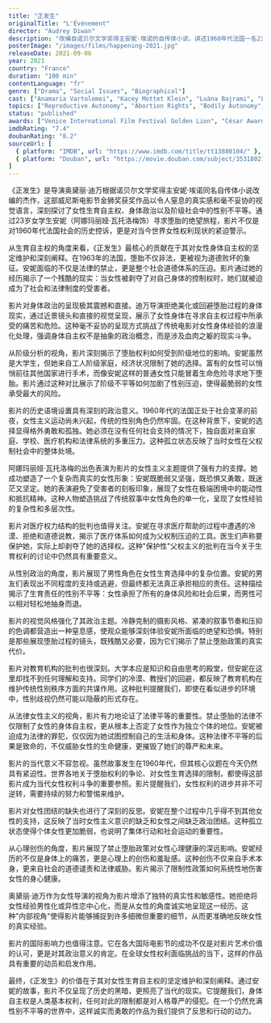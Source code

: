 ```yaml
---
title: "正发生"
originalTitle: "L'Événement"
director: "Audrey Diwan"
description: "改编自诺贝尔文学奖得主安妮·埃诺的自传体小说，讲述1960年代法国一名23岁女大学生意外怀孕后寻求堕胎的绝望与危险经历。奥黛丽·迪万执导的这部获奖影片深刻探讨了生育自主权、身体政治、阶级不平等以及女性在父权社会中的困境，成为当代女性权利斗争的有力见证。"
posterImage: "/images/films/happening-2021.jpg"
releaseDate: 2021-09-06
year: 2021
country: "France"
duration: "100 min"
contentLanguage: "fr"
genre: ["Drama", "Social Issues", "Biographical"]
cast: ["Anamaria Vartolomei", "Kacey Mottet Klein", "Luàna Bajrami", "Louise Orry-Diquéro", "Louise Chevillotte", "Pio Marmaï", "Sandrine Bonnaire"]
topics: ["Reproductive Autonomy", "Abortion Rights", "Bodily Autonomy", "Class Analysis", "Historical Context", "Gender Politics", "Anti-Sexual Violence", "Legal Equality"]
status: "published"
awards: ["Venice International Film Festival Golden Lion", "César Award Best Film", "César Award Best Director", "BAFTA Best Foreign Language Film Nomination"]
imdbRating: "7.4"
doubanRating: "8.2"
sourceUrl: [
  { platform: "IMDB", url: "https://www.imdb.com/title/tt13880104/" },
  { platform: "Douban", url: "https://movie.douban.com/subject/35318021/" }
]
---
```


《正发生》是导演奥黛丽·迪万根据诺贝尔文学奖得主安妮·埃诺同名自传体小说改编的杰作，这部威尼斯电影节金狮奖获奖作品以令人窒息的真实感和毫不妥协的视觉语言，深刻探讨了女性生育自主权、身体政治以及阶级社会中的性别不平等。通过23岁女学生安妮（阿娜玛丽娅·瓦托洛梅饰）寻求堕胎的绝望旅程，影片不仅是对1960年代法国社会的历史控诉，更是对当今世界女性权利现状的紧迫警示。

从生育自主权的角度来看，《正发生》最核心的贡献在于其对女性身体自主权的坚定维护和深刻阐释。在1963年的法国，堕胎不仅非法，更被视为道德败坏的象征。安妮面临的不仅是法律的禁止，更是整个社会道德体系的压迫。影片通过她的经历揭示了一个残酷的现实：当女性被剥夺了对自己身体的控制权时，她们就被迫成为了社会和法律制度的受害者。

影片对身体政治的呈现极其震撼和直接。迪万导演拒绝美化或回避堕胎过程的身体现实，通过近景镜头和直接的视觉呈现，展示了女性身体在寻求自主权过程中所承受的痛苦和危险。这种毫不妥协的呈现方式挑战了传统电影对女性身体经验的浪漫化处理，强调身体自主权不是抽象的政治概念，而是涉及血肉之躯的现实斗争。

从阶级分析的视角，影片深刻揭示了堕胎权利如何受到阶级地位的影响。安妮虽然是大学生，但她来自工人阶级家庭，经济状况限制了她的选择。富有的女性可以悄悄前往其他国家进行手术，而像安妮这样的普通女性只能冒着生命危险寻求地下堕胎。影片通过这种对比展示了阶级不平等如何加剧了性别压迫，使得最脆弱的女性承受最大的风险。

影片的历史语境设置具有深刻的政治意义。1960年代的法国正处于社会变革的前夜，女性主义运动尚未兴起，传统的性别角色仍然牢固。在这种背景下，安妮的选择显得格外勇敢和孤独。她必须在没有任何社会支持的情况下，独自面对来自家庭、学校、医疗机构和法律系统的多重压力。这种孤立状态反映了当时女性在父权制社会中的整体处境。

阿娜玛丽娅·瓦托洛梅的出色表演为影片的女性主义主题提供了强有力的支撑。她成功塑造了一个复杂而真实的女性形象：安妮既脆弱又坚强，既恐惧又勇敢，既迷茫又坚定。她的表演避免了受害者的刻板印象，展现了女性在极端困境中的能动性和抵抗精神。这种人物塑造挑战了传统叙事中女性角色的单一化，呈现了女性经验的复杂性和多层次性。

影片对医疗权力结构的批判也值得关注。安妮在寻求医疗帮助的过程中遭遇的冷漠、拒绝和道德说教，揭示了医疗体系如何成为父权制压迫的工具。医生们声称要保护她，实际上却剥夺了她的选择权。这种"保护性"父权主义的批判在当今关于生育权利的讨论中仍然具有重要意义。

从性别政治的角度，影片展现了男性角色在女性生育选择中的复杂位置。安妮的男友们表现出不同程度的支持或逃避，但最终都无法真正承担相应的责任。这种描绘揭示了生育责任的性别不平等：女性承担了所有的身体风险和社会后果，而男性可以相对轻松地抽身而退。

影片的视觉风格强化了其政治主题。冷静克制的摄影风格、紧凑的叙事节奏和压抑的色调都营造出一种窒息感，使观众能够深刻体验安妮所面临的绝望和恐惧。特别是那些展现堕胎过程的镜头，既残酷又必要，因为它们揭示了禁止堕胎政策的真实代价。

影片对教育机构的批判也很深刻。大学本应是知识和自由思考的殿堂，但安妮在这里却找不到任何理解和支持。同学们的冷漠、教授们的回避，都反映了教育机构在维护传统性别秩序方面的共谋作用。这种批判提醒我们，即使在看似进步的环境中，性别歧视仍然可能以隐蔽的形式存在。

从法律女性主义的视角，影片有力地论证了法律平等的重要性。禁止堕胎的法律不仅限制了女性的身体自主权，更从根本上否定了女性作为独立个体的地位。安妮被迫成为法律的罪犯，仅仅因为她试图控制自己的生活和身体。这种法律不平等的后果是致命的，不仅威胁女性的生命健康，更摧毁了她们的尊严和未来。

影片的当代意义不容忽视。虽然故事发生在1960年代，但其核心议题在今天仍然具有紧迫性。世界各地关于堕胎权利的争论、对女性生育选择的限制，都使得这部影片成为当代女性权利斗争的重要参照。影片提醒我们，女性权利的进步并非不可逆转，需要持续的努力和警惕来维护。

影片对女性团结的缺失也进行了深刻的反思。安妮在整个过程中几乎得不到其他女性的支持，这反映了当时女性主义意识的缺乏和女性之间缺乏政治团结。这种孤立状态使得个体女性更加脆弱，也说明了集体行动和社会运动的重要性。

从心理创伤的角度，影片展现了禁止堕胎政策对女性心理健康的深远影响。安妮经历的不仅是身体上的痛苦，更是心理上的创伤和羞耻感。这种创伤不仅来自手术本身，更来自社会的道德谴责和法律威胁。影片揭示了限制性政策如何系统性地伤害女性的身心健康。

奥黛丽·迪万作为女性导演的视角为影片增添了独特的真实性和敏感性。她拒绝将女性经验男性化或异性恋中心化，而是从女性的角度诚实地呈现这一经历。这种"内部视角"使得影片能够捕捉到许多细微但重要的细节，从而更准确地反映女性的真实经验。

影片的国际影响力也值得注意。它在各大国际电影节的成功不仅是对影片艺术价值的认可，更是对其政治意义的肯定。在全球女性权利面临挑战的当下，这样的作品具有重要的动员和启发作用。

最终，《正发生》的价值在于其对女性生育自主权的坚定维护和深刻阐释。通过安妮的故事，影片不仅呈现了历史的黑暗，更照亮了当代的现实。它提醒我们，身体自主权是人类基本权利，任何对此的限制都是对人格尊严的侵犯。在一个仍然充满性别不平等的世界中，这样诚实而勇敢的作品为我们提供了反思和行动的动力。